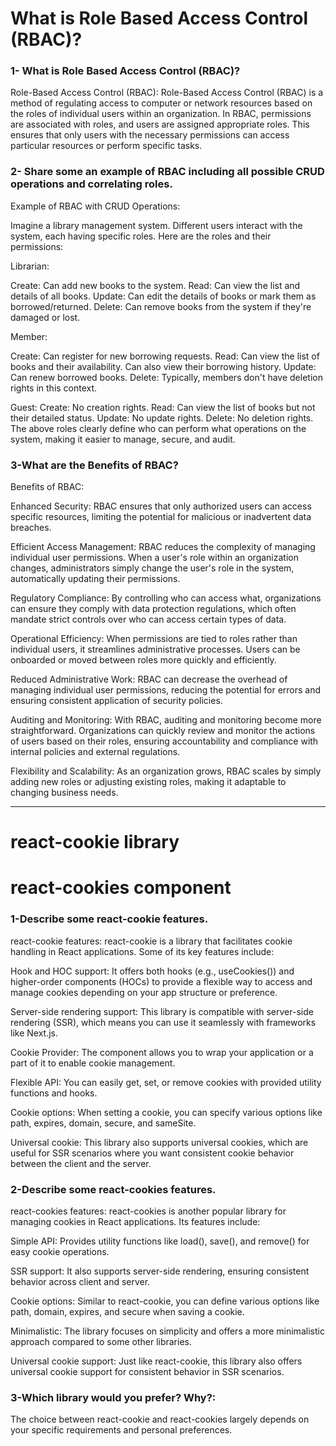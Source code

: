 # What is Role Based Access Control (RBAC)?
### 1- What is Role Based Access Control (RBAC)?

Role-Based Access Control (RBAC): Role-Based Access Control (RBAC) is a method of regulating access to computer or network resources based on the roles of individual users within an organization. In RBAC, permissions are associated with roles, and users are assigned appropriate roles. This ensures that only users with the necessary permissions can access particular resources or perform specific tasks.

### 2- Share some an example of RBAC including all possible CRUD operations and correlating roles.
Example of RBAC with CRUD Operations:

Imagine a library management system. Different users interact with the system, each having specific roles. Here are the roles and their permissions:

Librarian:

Create: Can add new books to the system.
Read: Can view the list and details of all books.
Update: Can edit the details of books or mark them as borrowed/returned.
Delete: Can remove books from the system if they're damaged or lost.

Member:

Create: Can register for new borrowing requests.
Read: Can view the list of books and their availability. Can also view their borrowing history.
Update: Can renew borrowed books.
Delete: Typically, members don't have deletion rights in this context.

Guest:
Create: No creation rights.
Read: Can view the list of books but not their detailed status.
Update: No update rights.
Delete: No deletion rights.
The above roles clearly define who can perform what operations on the system, making it easier to manage, secure, and audit.


### 3-What are the Benefits of RBAC?

Benefits of RBAC:

Enhanced Security: RBAC ensures that only authorized users can access specific resources, limiting the potential for malicious or inadvertent data breaches.

Efficient Access Management: RBAC reduces the complexity of managing individual user permissions. When a user's role within an organization changes, administrators simply change the user's role in the system, automatically updating their permissions.

Regulatory Compliance: By controlling who can access what, organizations can ensure they comply with data protection regulations, which often mandate strict controls over who can access certain types of data.

Operational Efficiency: When permissions are tied to roles rather than individual users, it streamlines administrative processes. Users can be onboarded or moved between roles more quickly and efficiently.

Reduced Administrative Work: RBAC can decrease the overhead of managing individual user permissions, reducing the potential for errors and ensuring consistent application of security policies.

Auditing and Monitoring: With RBAC, auditing and monitoring become more straightforward. Organizations can quickly review and monitor the actions of users based on their roles, ensuring accountability and compliance with internal policies and external regulations.

Flexibility and Scalability: As an organization grows, RBAC scales by simply adding new roles or adjusting existing roles, making it adaptable to changing business needs.
*** 

# react-cookie library
# react-cookies component

### 1-Describe some react-cookie features.
react-cookie features:
react-cookie is a library that facilitates cookie handling in React applications. Some of its key features include:

Hook and HOC support: It offers both hooks (e.g., useCookies()) and higher-order components (HOCs) to provide a flexible way to access and manage cookies depending on your app structure or preference.

Server-side rendering support: This library is compatible with server-side rendering (SSR), which means you can use it seamlessly with frameworks like Next.js.

Cookie Provider: The <CookiesProvider /> component allows you to wrap your application or a part of it to enable cookie management.

Flexible API: You can easily get, set, or remove cookies with provided utility functions and hooks.

Cookie options: When setting a cookie, you can specify various options like path, expires, domain, secure, and sameSite.

Universal cookie: This library also supports universal cookies, which are useful for SSR scenarios where you want consistent cookie behavior between the client and the server.

### 2-Describe some react-cookies features.
react-cookies features:
react-cookies is another popular library for managing cookies in React applications. Its features include:

Simple API: Provides utility functions like load(), save(), and remove() for easy cookie operations.

SSR support: It also supports server-side rendering, ensuring consistent behavior across client and server.

Cookie options: Similar to react-cookie, you can define various options like path, domain, expires, and secure when saving a cookie.

Minimalistic: The library focuses on simplicity and offers a more minimalistic approach compared to some other libraries.

Universal cookie support: Just like react-cookie, this library also offers universal cookie support for consistent behavior in SSR scenarios.


### 3-Which library would you prefer? Why?:

The choice between react-cookie and react-cookies largely depends on your specific requirements and personal preferences. 

